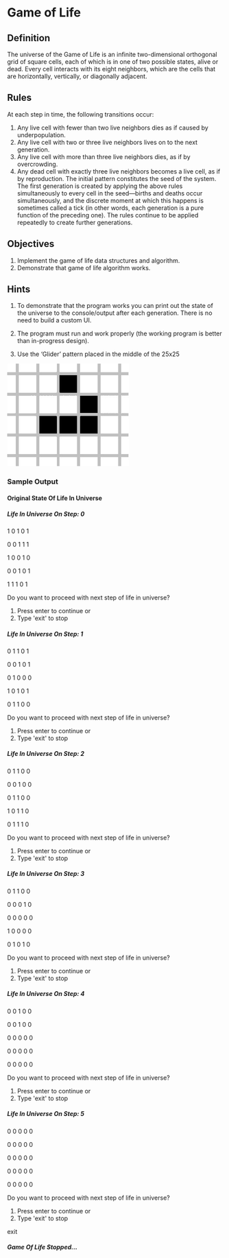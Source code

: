 # Game of Life

## Definition
The universe of the Game of Life is an infinite two-dimensional orthogonal grid of square cells, each of
which is in one of two possible states, alive or dead. Every cell interacts with its eight neighbors, which
are the cells that are horizontally, vertically, or diagonally adjacent.
## Rules
At each step in time, the following transitions occur:
1. Any live cell with fewer than two live neighbors dies as if caused by underpopulation.
2. Any live cell with two or three live neighbors lives on to the next generation.
3. Any live cell with more than three live neighbors dies, as if by overcrowding.
4. Any dead cell with exactly three live neighbors becomes a live cell, as if by reproduction.
   The initial pattern constitutes the seed of the system. The first generation is created by applying the
   above rules simultaneously to every cell in the seed—births and deaths occur simultaneously, and the
   discrete moment at which this happens is sometimes called a tick (in other words, each generation is a
   pure function of the preceding one). The rules continue to be applied repeatedly to create further
   generations. 
   
## Objectives
1. Implement the game of life data structures and algorithm.
2. Demonstrate that game of life algorithm works. 
   
## Hints
1. To demonstrate that the program works you can print out the state of the universe to the
   console/output after each generation. There is no need to build a custom UI.
    
2. The program must run and work properly (the working program is better than in-progress
   design). 
   
3. Use the ‘Glider’ pattern placed in the middle of the 25x25
   
![img.png](img.png)


### Sample Output
#### Original State Of Life In Universe
##### Life In Universe On Step: 0

1 0 1 0 1

0 0 1 1 1

1 0 0 1 0

0 0 1 0 1

1 1 1 0 1

Do you want to proceed with next step of life in universe?
1. Press enter to continue or
2. Type 'exit' to stop


##### Life In Universe On Step: 1

0 1 1 0 1

0 0 1 0 1

0 1 0 0 0

1 0 1 0 1

0 1 1 0 0

Do you want to proceed with next step of life in universe?
1. Press enter to continue or
2. Type 'exit' to stop


##### Life In Universe On Step: 2

0 1 1 0 0

0 0 1 0 0

0 1 1 0 0

1 0 1 1 0

0 1 1 1 0

Do you want to proceed with next step of life in universe?
1. Press enter to continue or
2. Type 'exit' to stop


##### Life In Universe On Step: 3

0 1 1 0 0

0 0 0 1 0

0 0 0 0 0

1 0 0 0 0

0 1 0 1 0

Do you want to proceed with next step of life in universe?
1. Press enter to continue or
2. Type 'exit' to stop


##### Life In Universe On Step: 4

0 0 1 0 0

0 0 1 0 0

0 0 0 0 0

0 0 0 0 0

0 0 0 0 0

Do you want to proceed with next step of life in universe?
1. Press enter to continue or
2. Type 'exit' to stop


##### Life In Universe On Step: 5

0 0 0 0 0

0 0 0 0 0

0 0 0 0 0

0 0 0 0 0

0 0 0 0 0

Do you want to proceed with next step of life in universe?
1. Press enter to continue or
2. Type 'exit' to stop


exit

##### Game Of Life Stopped...
